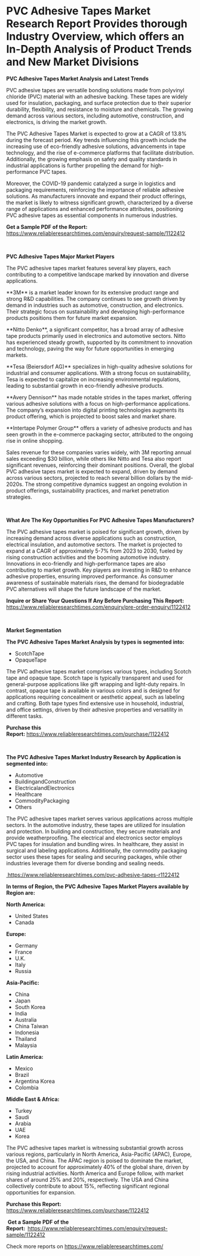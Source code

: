 <p><h1>PVC Adhesive Tapes Market Research Report Provides thorough Industry Overview, which offers an In-Depth Analysis of Product Trends and New Market Divisions</h1></p><p><strong>PVC Adhesive Tapes Market Analysis and Latest Trends</strong></p>
<p><p>PVC adhesive tapes are versatile bonding solutions made from polyvinyl chloride (PVC) material with an adhesive backing. These tapes are widely used for insulation, packaging, and surface protection due to their superior durability, flexibility, and resistance to moisture and chemicals. The growing demand across various sectors, including automotive, construction, and electronics, is driving the market growth.</p><p>The PVC Adhesive Tapes Market is expected to grow at a CAGR of 13.8% during the forecast period. Key trends influencing this growth include the increasing use of eco-friendly adhesive solutions, advancements in tape technology, and the rise of e-commerce platforms that facilitate distribution. Additionally, the growing emphasis on safety and quality standards in industrial applications is further propelling the demand for high-performance PVC tapes. </p><p>Moreover, the COVID-19 pandemic catalyzed a surge in logistics and packaging requirements, reinforcing the importance of reliable adhesive solutions. As manufacturers innovate and expand their product offerings, the market is likely to witness significant growth, characterized by a diverse range of applications and enhanced performance attributes, positioning PVC adhesive tapes as essential components in numerous industries.</p></p>
<p><strong>Get a Sample PDF of the Report:&nbsp;</strong> <a href="https://www.reliableresearchtimes.com/enquiry/request-sample/1122412?utm_campaign=2193&utm_medium=2&utm_source=Github&utm_content=ia&utm_term=31032025&utm_id=pvc-adhesive-tapes">https://www.reliableresearchtimes.com/enquiry/request-sample/1122412</a></p>
<p>&nbsp;</p>
<p><strong>PVC Adhesive Tapes Major Market Players</strong></p>
<p><p>The PVC adhesive tapes market features several key players, each contributing to a competitive landscape marked by innovation and diverse applications. </p><p>**3M** is a market leader known for its extensive product range and strong R&D capabilities. The company continues to see growth driven by demand in industries such as automotive, construction, and electronics. Their strategic focus on sustainability and developing high-performance products positions them for future market expansion.</p><p>**Nitto Denko**, a significant competitor, has a broad array of adhesive tape products primarily used in electronics and automotive sectors. Nitto has experienced steady growth, supported by its commitment to innovation and technology, paving the way for future opportunities in emerging markets.</p><p>**Tesa (Beiersdorf AG)** specializes in high-quality adhesive solutions for industrial and consumer applications. With a strong focus on sustainability, Tesa is expected to capitalize on increasing environmental regulations, leading to substantial growth in eco-friendly adhesive products.</p><p>**Avery Dennison** has made notable strides in the tapes market, offering various adhesive solutions with a focus on high-performance applications. The company’s expansion into digital printing technologies augments its product offering, which is projected to boost sales and market share.</p><p>**Intertape Polymer Group** offers a variety of adhesive products and has seen growth in the e-commerce packaging sector, attributed to the ongoing rise in online shopping. </p><p>Sales revenue for these companies varies widely, with 3M reporting annual sales exceeding $30 billion, while others like Nitto and Tesa also report significant revenues, reinforcing their dominant positions. Overall, the global PVC adhesive tapes market is expected to expand, driven by demand across various sectors, projected to reach several billion dollars by the mid-2020s. The strong competitive dynamics suggest an ongoing evolution in product offerings, sustainability practices, and market penetration strategies.</p></p>
<p>&nbsp;</p>
<p><strong>What Are The Key Opportunities For PVC Adhesive Tapes Manufacturers?</strong></p>
<p><p>The PVC adhesive tapes market is poised for significant growth, driven by increasing demand across diverse applications such as construction, electrical insulation, and automotive sectors. The market is projected to expand at a CAGR of approximately 5-7% from 2023 to 2030, fueled by rising construction activities and the booming automotive industry. Innovations in eco-friendly and high-performance tapes are also contributing to market growth. Key players are investing in R&D to enhance adhesive properties, ensuring improved performance. As consumer awareness of sustainable materials rises, the demand for biodegradable PVC alternatives will shape the future landscape of the market.</p></p>
<p><strong>Inquire or Share Your Questions If Any Before Purchasing This Report:</strong> <a href="https://www.reliableresearchtimes.com/enquiry/pre-order-enquiry/1122412?utm_campaign=2193&utm_medium=2&utm_source=Github&utm_content=ia&utm_term=31032025&utm_id=pvc-adhesive-tapes">https://www.reliableresearchtimes.com/enquiry/pre-order-enquiry/1122412</a></p>
<p>&nbsp;</p>
<p><strong>Market Segmentation</strong></p>
<p><strong>The PVC Adhesive Tapes Market Analysis by types is segmented into:</strong></p>
<p><ul><li>ScotchTape</li><li>OpaqueTape</li></ul></p>
<p><p>The PVC adhesive tapes market comprises various types, including Scotch tape and opaque tape. Scotch tape is typically transparent and used for general-purpose applications like gift wrapping and light-duty repairs. In contrast, opaque tape is available in various colors and is designed for applications requiring concealment or aesthetic appeal, such as labeling and crafting. Both tape types find extensive use in household, industrial, and office settings, driven by their adhesive properties and versatility in different tasks.</p></p>
<p><strong>Purchase this Report:&nbsp;</strong><a href="https://www.reliableresearchtimes.com/purchase/1122412?utm_campaign=2193&utm_medium=2&utm_source=Github&utm_content=ia&utm_term=31032025&utm_id=pvc-adhesive-tapes">https://www.reliableresearchtimes.com/purchase/1122412</a></p>
<p>&nbsp;</p>
<p><strong>The PVC Adhesive Tapes Market Industry Research by Application is segmented into:</strong></p>
<p><ul><li>Automotive</li><li>BuildingandConstruction</li><li>ElectricalandElectronics</li><li>Healthcare</li><li>CommodityPackaging</li><li>Others</li></ul></p>
<p><p>The PVC adhesive tapes market serves various applications across multiple sectors. In the automotive industry, these tapes are utilized for insulation and protection. In building and construction, they secure materials and provide weatherproofing. The electrical and electronics sector employs PVC tapes for insulation and bundling wires. In healthcare, they assist in surgical and labeling applications. Additionally, the commodity packaging sector uses these tapes for sealing and securing packages, while other industries leverage them for diverse bonding and sealing needs.</p></p>
<p><a href="https://www.reliableresearchtimes.com/pvc-adhesive-tapes-r1122412?utm_campaign=2193&utm_medium=2&utm_source=Github&utm_content=ia&utm_term=31032025&utm_id=pvc-adhesive-tapes">&nbsp;https://www.reliableresearchtimes.com/pvc-adhesive-tapes-r1122412</a></p>
<p><strong>In terms of Region, the PVC Adhesive Tapes Market Players available by Region are:</strong></p>
<p>
    <p> <strong> North America: </strong>
        <ul>
            <li>United States</li>
            <li>Canada</li>
        </ul>
        </p> 
    <p> <strong> Europe: </strong>
        <ul>
            <li>Germany</li>
            <li>France</li>
            <li>U.K.</li>
            <li>Italy</li>
            <li>Russia</li>
        </ul>
        </p> 
    <p> <strong> Asia-Pacific: </strong>
        <ul>
            <li>China</li>
            <li>Japan</li>
            <li>South Korea</li>
            <li>India</li>
            <li>Australia</li>
            <li>China Taiwan</li>
            <li>Indonesia</li>
            <li>Thailand</li>
            <li>Malaysia</li>
        </ul>
        </p> 
    <p> <strong> Latin America: </strong>
        <ul>
            <li>Mexico</li>
            <li>Brazil</li>
            <li>Argentina Korea</li>
            <li>Colombia</li>
        </ul>
        </p> 
    <p> <strong> Middle East & Africa: </strong>
        <ul>
            <li>Turkey</li>
            <li>Saudi</li>
            <li>Arabia</li>
            <li>UAE</li>
            <li>Korea</li>
        </ul>
    </p>
    </p>
<p><p>The PVC adhesive tapes market is witnessing substantial growth across various regions, particularly in North America, Asia-Pacific (APAC), Europe, the USA, and China. The APAC region is poised to dominate the market, projected to account for approximately 40% of the global share, driven by rising industrial activities. North America and Europe follow, with market shares of around 25% and 20%, respectively. The USA and China collectively contribute to about 15%, reflecting significant regional opportunities for expansion.</p></p>
<p><strong>Purchase this Report: </strong><a href="https://www.reliableresearchtimes.com/purchase/1122412?utm_campaign=2193&utm_medium=2&utm_source=Github&utm_content=ia&utm_term=31032025&utm_id=pvc-adhesive-tapes">https://www.reliableresearchtimes.com/purchase/1122412</a></p>
<p>&nbsp;<strong>Get a Sample PDF of the Report:&nbsp;&nbsp;</strong><a href="https://www.reliableresearchtimes.com/enquiry/request-sample/1122412?utm_campaign=2193&utm_medium=2&utm_source=Github&utm_content=ia&utm_term=31032025&utm_id=pvc-adhesive-tapes">https://www.reliableresearchtimes.com/enquiry/request-sample/1122412</a></p>
<p><strong></strong></p>
<p>Check more reports on <a href="https://www.reliableresearchtimes.com/?utm_campaign=2193&utm_medium=2&utm_source=Github&utm_content=ia&utm_term=31032025&utm_id=pvc-adhesive-tapes">https://www.reliableresearchtimes.com/</a></p>